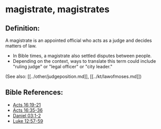 # magistrate, magistrates #

## Definition: ##

A magistrate is an appointed official who acts as a judge and decides matters of law.

* In Bible times, a magistrate also settled disputes between people.
* Depending on the context, ways to translate this term could include "ruling judge" or "legal officer" or "city leader."

(See also: [[../other/judgeposition.md]], [[../kt/lawofmoses.md]])

## Bible References: ##

* [Acts 16:19-21](en/tn/act/help/16/19)
* [Acts 16:35-36](en/tn/act/help/16/35)
* [Daniel 03:1-2](en/tn/dan/help/03/01)
* [Luke 12:57-59](en/tn/luk/help/12/57)